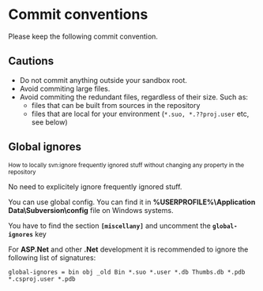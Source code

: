 # Commit conventions #

Please keep the following commit convention.

## Сautions ##

  * Do not commit anything outside your sandbox root.
  * Avoid commiting large files.
  * Avoid commiting the redundant files, regardless of their size. Such as:
    * files that can be built from sources in the repository
    * files that are local for your environment (`*.suo, *.??proj.user` etc, see below)

## Global ignores ##

<sup>How to locally svn:ignore frequently ignored stuff without changing any property in the repository</sup>

No need to explicitely ignore frequently ignored stuff.

You can use global config.
You can find it in **%USERPROFILE%\Application Data\Subversion\config** file  on Windows
systems.

You have to find the section **`[miscellany]`** and uncomment the **`global-ignores`** key

For **ASP.Net** and other **.Net** development it is recommended to ignore the following list of signatures:

```
global-ignores = bin obj _old Bin *.suo *.user *.db Thumbs.db *.pdb *.csproj.user *.pdb
```





